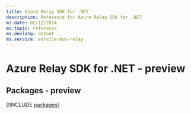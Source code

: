 ```yaml
---
title: Azure Relay SDK for .NET
description: Reference for Azure Relay SDK for .NET
ms.date: 02/12/2024
ms.topic: reference
ms.devlang: dotnet
ms.service: service-bus-relay
---
```

# Azure Relay SDK for .NET - preview
## Packages - preview
[!INCLUDE [packages](relay-index.md)]